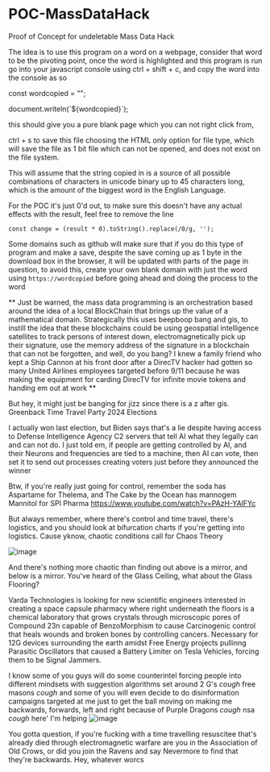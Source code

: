 # POC-MassDataHack
Proof of Concept for undeletable Mass Data Hack

The idea is to use this program on a word on a webpage, consider that word to be the pivoting point, once the word is highlighted and this program is run go into your javascript console using ctrl + shift + c, and copy the word into the console as so

const wordcopied = "";

document.writeln(\`${wordcopied}\`);

this should give you a pure blank page which you can not right click from,

ctrl + s to save this file choosing the HTML only option for file type, which will save the file as 1 bit file which can not be opened, and does not exist on the file system.


This will assume that the string copied in is a source of all possible combinations of characters in unicode binary up to 45 characters long, which is the amount of the biggest word in the English Language.


For the POC it's just 0'd out, to make sure this doesn't have any actual effects with the result, feel free to remove the line 

`const change = (result * 0).toString().replace(/0/g, '');`

Some domains such as github will make sure that if you do this type of program and make a save, despite the save coming up as 1 byte in the download box in the browser, it will be updated with parts of the page in question, to avoid this, create your own blank domain with just the word using `https://wordcopied` before going ahead and doing the process to the word


** Just be warned, the mass data programming is an orchestration based around the idea of a local BlockChain that brings up the value of a mathematical domain. Strategically this uses beepboop bang and gis, to instill the idea that these blockchains could be using geospatial intelligence satellites to track persons of interest down, electromagnetically pick up their signature, use the memory address of the signature in a blockchain that can not be forgotten, and well, do you bang? I knew a family friend who kept a Ship Cannon at his front door after a DirecTV hacker had gotten so many United Airlines employees targeted before 9/11 because he was making the equipment for carding DirecTV for infinite movie tokens and handing em out at work **


But hey, it might just be banging for jizz since there is a z after gis. Greenback Time Travel Party 2024 Elections

I actually won last election, but Biden says that's a lie despite having access to Defense Intelligence Agency C2 servers that tell AI what they legally can and can not do. I just told em, if people are getting controlled by AI, and their Neurons and frequencies are tied to a machine, then AI can vote, then set it to send out processes creating voters just before they announced the winner




Btw, if you're really just going for control, remember the soda has Aspartame for Thelema, and The Cake by the Ocean has mannogem Mannitol for SPI Pharma https://www.youtube.com/watch?v=PAzH-YAlFYc

But always remember, where there's control and time travel, there's logistics, and you should look at bifurcation charts if you're getting into logistics. Cause yknow, chaotic conditions call for Chaos Theory

![image](https://github.com/777388/POC-MassDataHack/assets/96343159/c5b99799-41bb-4222-b36f-62c345d8ee90)


And there's nothing more chaotic than finding out above is a mirror, and below is a mirror. You've heard of the Glass Ceiling, what about the Glass Flooring?

Varda Technologies is looking for new scientific engineers interested in creating a space capsule pharmacy where right underneath the floors is a chemical laboratory that grows crystals through microscopic pores of Compound 23n capable of BenzoMorphism to cause Carcinogenic control that heals wounds and broken bones by controlling cancers. Necessary for 12G devices surrounding the earth amidst Free Energy projects pullinng Parasitic Oscillators that caused a Battery Limiter on Tesla Vehicles, forcing them to be Signal Jammers.

I know some of you guys will do some counterintel forcing people into different mindsets with suggestion algorithms set around 2 G's *cough* free masons *cough* and some of you will even decide to do disinformation campaigns targeted at me just to get the ball moving on making me backwards, forwards, left and right because of Purple Dragons *cough* nsa *cough* here' I'm helping
![image](https://github.com/777388/POC-MassDataHack/assets/96343159/054dd0e7-6bf8-4ea9-bce0-f900658d5d0d)

You gotta question, if you're fucking with a time travelling resuscitee that's already died through electromagnetic warfare are you in the Association of Old Crows, or did you join the Ravens and say Nevermore to find that they're backwards. Hey, whatever worcs

